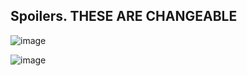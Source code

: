 ## Spoilers. THESE ARE CHANGEABLE

![image](https://user-images.githubusercontent.com/55946112/163338889-5c4efd85-bc03-4d71-9641-5b2bd709c30b.png)

![image](https://user-images.githubusercontent.com/55946112/163340786-2e0fc331-4e74-47af-9b81-7dcb916b1d6a.png)

